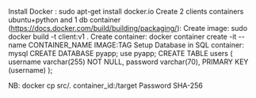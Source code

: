 Install Docker : sudo apt-get install docker.io
Create 2 clients containers ubuntu+python and 1 db container (https://docs.docker.com/build/building/packaging/):
		Create image: sudo docker build -t client:v1 .
		Create container: docker container create -it --name CONTAINER_NAME IMAGE:TAG
Setup Database in SQL container:
	mysql
	CREATE DATABASE pyapp;
	use pyapp;
	CREATE TABLE users ( username varchar(255) NOT NULL, password varchar(70), PRIMARY KEY (username) ); 
	
		






NB:
	docker cp src/. container_id:/target
	Password SHA-256
